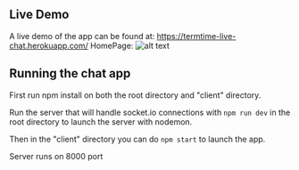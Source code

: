 ## Live Demo

A live demo of the app can be found at: https://termtime-live-chat.herokuapp.com/
HomePage:
![alt text](https://i.imgur.com/i39vSDB.jpg)

## Running the chat app
First run npm install on both the root directory and "client" directory.

Run the server that will handle socket.io connections with `npm run dev` in the root directory to launch the server with nodemon.

Then in the "client" directory you can do `npm start` to launch the app.

Server runs on 8000 port
